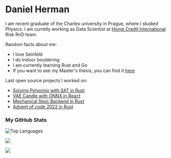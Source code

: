 <!-- The (first) h1 will be used as the <title> of the HTML page -->
# Daniel Herman


I am recent graduate of the Charles university in Prague, where I studied Physics. I am curretly working as Data Scientist at [Home Credit International](https://www.homecredit.net/) Risk RnD team. 

Random facts about me:
- I love Seinfeld
- I do indoor bouldering 
- I am currently learning Rust and Go
- If you want to see my Master's thesis, you can find it [here](https://github.com/detrin/Master-Thesis/blob/main/thesis.pdf)

Last open source projects I worked on:
- [Solving Polyomio with SAT in Rust](https://github.com/detrin/rust-sat-polyomino)
- [VAE Candle with ONNX in React](https://github.com/detrin/VAE-candle-ONNX-react)
- [Mechanical Stoic Backend in Rust](https://github.com/detrin/mechanical-stoic-rust-api)
- [Advent of code 2022 in Rust](https://github.com/detrin/advent_of_code_2022)
### My GitHub Stats

<img src="https://github-readme-stats.vercel.app/api/top-langs/?username=detrin&langs_count=5&title_color=ffffff&text_color=ffffff&icon_color=0891b2&bg_color=1c1917&locale=en&custom_title=Top Languages&hide=css,scss,html,Dockerfile,Roff,Jupyter Notebook,TeX" alt="Top Languages" /></a>


<a href="http://www.github.com/detrin"><img src="https://github-readme-streak-stats.herokuapp.com/?user=detrin&theme=dark#gh-dark-mode-only" /></a>

<!-- <a href="https://leetcode.com/daniel_herman/" target="_blank">
        <img src="https://leetcard.jacoblin.cool/daniel_herman?show_rank=false" alt="Leetcode Stats"/>
</a> -->

<a href="http://www.github.com/detrin"><img src="https://komarev.com/ghpvc/?username=detrin&label=Profile%20views&color=0e75b6&style=flatt" /></a>
